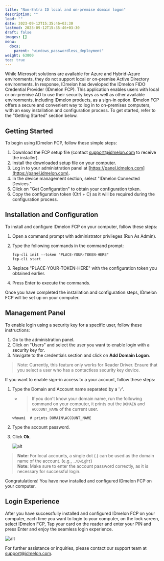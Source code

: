 ```yaml
---
title: "Non-Entra ID local and on-premise domain logon"
description: ""
lead: ""
date: 2023-09-12T15:35:46+03:30
lastmod: 2023-09-12T15:35:46+03:30
draft: false
images: []
menu:
  docs:
    parent: "windows_passwordless_deployment"
weight: 63000
toc: true
---
```


While Microsoft solutions are available for Azure and Hybrid-Azure environments, they do not support local or on-premise Active Directory environments. In response, IDmelon has developed the IDmelon FIDO Credential Provider (IDmelon FCP). This application enables users with local or on-premise AD to use their security keys as well as other available environments, including IDmelon products, as a sign-in option. IDmelon FCP offers a secure and convenient way to log in to on-premises computers, with an easy installation and configuration process. To get started, refer to the "Getting Started" section below.  

## Getting Started  

To begin using IDmelon FCP, follow these simple steps:  

1. Download the FCP setup file (contact support@idmelon.com to receive the installer).  
2. Install the downloaded setup file on your computer.  
3. Log in to your administration panel at [https://panel.idmelon.com](https://panel.idmelon.com).  
4. In the device management section, select "IDmelon Connected Devices."  
5. Click on "Get Configuration" to obtain your configuration token.  
6. Copy the configuration token (Ctrl + C) as it will be required during the configuration process.  

## Installation and Configuration  

To install and configure IDmelon FCP on your computer, follow these steps:  

1. Open a command prompt with administrator privileges (Run As Admin).  
2. Type the following commands in the command prompt:  

    ```commandline
    fcp-cli init --token "PLACE-YOUR-TOKEN-HERE"
    fcp-cli start
    ```

3. Replace "PLACE-YOUR-TOKEN-HERE" with the configuration token you obtained earlier.  
4. Press Enter to execute the commands.  

Once you have completed the installation and configuration steps, IDmelon FCP will be set up on your computer.  

## Management Panel  

To enable login using a security key for a specific user, follow these instructions:  

1. Go to the administration panel.  
2. Click on "Users" and select the user you want to enable login with a security key for.  
3. Navigate to the credentials section and click on **Add Domain Logon**.  

> Note: Currently, this feature only works for Reader Driver. Ensure that you select a user who has a contactless security key device.  

If you want to enable sign-in access to a your account, follow these steps:  

1. Type the Domain and Account name separated by a '`/`'.  

    - > If you don't know your domain name, run the following command on your computer, it prints out the `DOMAIN` and `ACCOUNT_NAME` of the current user.

    ```commandLine
    whoami  # prints DOMAIN\ACCOUNT_NAME
    ```

2. Type the account password.  
3. Click **Ok**.  

    ![alt](/images/vendor/DirectoryServicesIntegration/FCP/domain-user-pass.png)  

> **Note:** For local accounts, a single dot (.) can be used as the domain name of the account. (e.g., `./Dwight`)  
> **Note:** Make sure to enter the account password correctly, as it is necessary for successful login.

Congratulations! You have now installed and configured IDmelon FCP on your computer.  

## Login Experience  

After you have successfully installed and configured IDmelon FCP on your computer, each time you want to login to your computer, on the lock screen, select IDmelon FCP, Tap your card on the reader and enter your PIN and press Enter and enjoy the seamless login experience.  

![alt](/images/vendor/DirectoryServicesIntegration/FCP/fcp-login.png)  

For further assistance or inquiries, please contact our support team at support@idmelon.com.  
